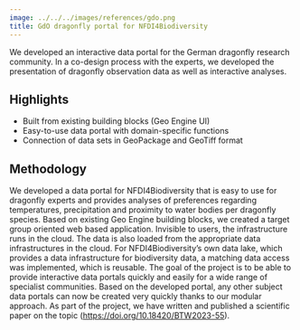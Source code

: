 ```yaml
---
image: ../../../images/references/gdo.png
title: GdO dragonfly portal for NFDI4Biodiversity
---
```


We developed an interactive data portal for the German dragonfly research community. In a co-design process with the experts, we developed the presentation of dragonfly observation data as well as interactive analyses.

## Highlights

- Built from existing building blocks (Geo Engine UI)
- Easy-to-use data portal with domain-specific functions
- Connection of data sets in GeoPackage and GeoTiff format

## Methodology

We developed a data portal for NFDI4Biodiversity that is easy to use for dragonfly experts and provides analyses of preferences regarding temperatures, precipitation and proximity to water bodies per dragonfly species. Based on existing Geo Engine building blocks, we created a target group oriented web based application. Invisible to users, the infrastructure runs in the cloud. The data is also loaded from the appropriate data infrastructures in the cloud. For NFDI4Biodiversity’s own data lake, which provides a data infrastructure for biodiversity data, a matching data access was implemented, which is reusable. The goal of the project is to be able to provide interactive data portals quickly and easily for a wide range of specialist communities. Based on the developed portal, any other subject data portals can now be created very quickly thanks to our modular approach. As part of the project, we have written and published a scientific paper on the topic (https://doi.org/10.18420/BTW2023-55).
